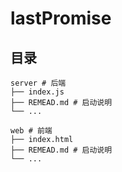 # lastPromise

## 目录

```
server # 后端
├── index.js
├── REMEAD.md # 启动说明
└── ...

web # 前端
├── index.html
├── REMEAD.md # 启动说明
└── ...
```